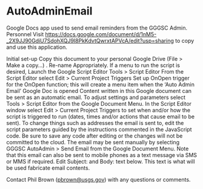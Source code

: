 # AutoAdminEmail
Google Docs app used to send email reminders from the GGGSC Admin. Personnel
Visit https://docs.google.com/document/d/1nM5-_2X9JJ90GdiU7SdohXQJ9I8PkKdvtQwrxtAPVcA/edit?usp=sharing to copy and use this application.

Initial set-up 
Copy this document to your personal Google Drive (File > Make a copy…) .
Re-name Appropriately.
If a menu to run the script is desired,
Launch the Google Script Editor Tools > Script Editor
From the  Script Editor select Edit > Current Project Triggers
Set up OnOpen trigger for the OnOpen function; this will create a menu item when the ‘Auto Admin Email’ Google Doc is opened
Content written in this Google document can be sent as an automatic email.
To adjust settings and parameters select Tools > Script Editor from the Google Document Menu.
In the Script Editor window select Edit > Current Project Triggers to set when and/or how the script is triggered to run (dates, times and/or actions that cause email to be sent).
To change things such as addresses the email is sent to, edit the script parameters guided by the instructions commented in the JavaScript code.  Be sure to save any code after editing or the changes will not be committed to the cloud.
The email may be sent manually by selecting GGGSC AutoAdmin > Send Email from the Google Document Menu.
Note that this email can also be sent to mobile phones as a text message via SMS or MMS if required.
Edit Subject: and Body: text below.  This text is what will be used fabricate email contents.

Contact Phil Brown (pbrown@usgs.gov) with any questions or comments.
